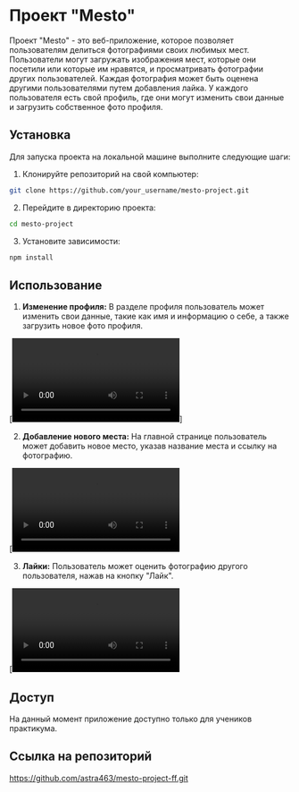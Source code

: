 # Проект "Mesto"

Проект "Mesto" - это веб-приложение, которое позволяет пользователям делиться фотографиями своих любимых мест. Пользователи могут загружать изображения мест, которые они посетили или которые им нравятся, и просматривать фотографии других пользователей. Каждая фотография может быть оценена другими пользователями путем добавления лайка. У каждого пользователя есть свой профиль, где они могут изменить свои данные и загрузить собственное фото профиля.

## Установка

Для запуска проекта на локальной машине выполните следующие шаги:

1. Клонируйте репозиторий на свой компьютер:
```bash
git clone https://github.com/your_username/mesto-project.git
```
2. Перейдите в директорию проекта:
```bash
cd mesto-project
```
3. Установите зависимости:
```bash
npm install
```

## Использование

1. **Изменение профиля:** В разделе профиля пользователь может изменить свои данные, такие как имя и информацию о себе, а также загрузить новое фото профиля.

[![Пример изменения профиля](previews/editprofile.mp4)]

2. **Добавление нового места:** На главной странице пользователь может добавить новое место, указав название места и ссылку на фотографию.

[![Пример добавления нового места](previews/newplace.mp4)

3. **Лайки:** Пользователь может оценить фотографию другого пользователя, нажав на кнопку "Лайк".

[![Пример лайка фото](previews/likes.mp4)

## Доступ

На данный момент приложение доступно только для учеников практикума.

## Ссылка на репозиторий

https://github.com/astra463/mesto-project-ff.git
